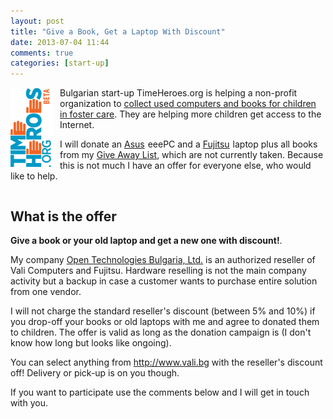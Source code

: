 ```yaml
---
layout: post
title: "Give a Book, Get a Laptop With Discount"
date: 2013-07-04 11:44
comments: true
categories: [start-up]
---
```


<img src="/images/startup/timeheroes.png" alt="Time Heroes" style="float:left; margin-right:10px;"/>

Bulgarian start-up TimeHeroes.org is helping a non-profit organization to
[collect used computers and books for children in foster care](http://timeheroes.org/podaretekniga/264).
They are helping more children get access to the Internet.

I will donate an 
<a target="_blank" href="http://www.amazon.com/s/?_encoding=UTF8&camp=1789&creative=390957&field-keywords=asus&linkCode=ur2&sprefix=asus%2Caps%2C398&tag=atodorovorg-20&url=search-alias%3Dcomputers">Asus</a><img src="https://ir-na.amazon-adsystem.com/e/ir?t=atodorovorg-20&l=ur2&o=1" width="1" height="1" border="0" alt="" style="border:none !important; margin:0px !important;" />
eeePC and a
<a target="_blank" href="http://www.amazon.com/s/?_encoding=UTF8&camp=1789&creative=390957&keywords=fujitsu%20laptop&linkCode=ur2&qid=1372944368&rh=i%3Acomputers%2Ck%3Afujitsu%20laptop&tag=atodorovorg-20">Fujitsu</a><img src="https://ir-na.amazon-adsystem.com/e/ir?t=atodorovorg-20&l=ur2&o=1" width="1" height="1" border="0" alt="" style="border:none !important; margin:0px !important;" />
laptop plus all books
from my [Give Away List](/blog/2013/04/05/give-away-list/), which are not currently taken.
Because this is not much I have an offer for everyone else, who would like to help. 

<div style="clear:both"></div>

What is the offer
------------------

**Give a book or your old laptop and get a new one with discount!**.

My company 
[Open Technologies Bulgaria, Ltd.](http://otb.bg) is an authorized reseller of Vali Computers and
Fujitsu. Hardware reselling is not the main company activity but a backup in case a customer
wants to purchase entire solution from one vendor. 

I will not charge the standard reseller's discount (between 5% and 10%) if you drop-off your books
or old laptops with me and agree to donated them to children.
The offer is valid as long as the donation campaign is (I don't know how long but looks like ongoing). 

You can select anything from <http://www.vali.bg> with the reseller's discount off! 
Delivery or pick-up is on you though.

If you want to participate use the comments below and I will get in touch with you.
